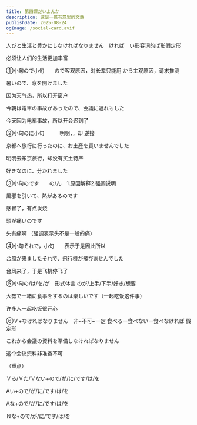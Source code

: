 ```yaml
---
title: 第四課だいよんか
description: 这是一篇有意思的文章
publishDate: 2025-08-24
ogImage: /social-card.avif
---
```

人びと生活と豊かにしなければなりません　ければ　い形容词的ば形假定形

必须让人们的生活更加丰富

➀小句ので小句　　ので客观原因，对长辈只能用      から主观原因，请求推测

暑いので、窓を開けました

因为天气热，所以打开窗户

今朝は電車の事故があったので、会議に遅れもした

今天因为电车事故，所以开会迟到了

②小句のに小句　　　明明，，却  逆接

京都へ旅行に行ったのに、お土産を買いませんでした

明明去东京旅行，却没有买土特产

好きなのに、分かれました

③小句のです　　の/ん　1.原因解释2.强调说明

風邪を引いて、熱があるのです

感冒了，有点发烧

頭が痛いのです

头有痛啊 （强调表示头不是一般的痛）

④小句それで，小句　　表示于是因此所以

台風が来ましたそれで、飛行機が飛びませんでした

台风来了，于是飞机停飞了

⑤小句の/は/を/が　形式体言  のが/上手/下手/好き/想要

大勢で一緒に食事をするのは楽しいです（一起吃饭这件事）

许多人一起吃饭很开心

⑥Ｖ+なければなりません　非\~不可\~一定  食べるー食べないー食べなければ 假定形

これから会議の資料を準備しなければなりません

这个会议资料非准备不可

（重点）

Ｖる/Ｖた/Ｖない+ので/が/に/です/は/を

Aい+ので/が/に/です/は/を　

Aな+ので/が/に/です/は/を　　

Ｎな+ので/が/に/です/は/を
